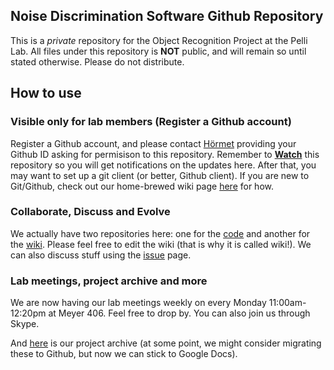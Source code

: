 ## Noise Discrimination Software Github Repository

This is a *private* repository for the Object Recognition Project at the Pelli Lab. All files under this repository is **NOT** public, and will remain so until stated otherwise. Please do not distribute.

## How to use

### Visible only for lab members (Register a Github account)

Register a Github account, and please contact [Hörmet](mailto:hyiltiz@gmail.com) providing your Github ID asking for permisison to this repository. Remember to **[Watch]** this repository so you will get notifications on the updates here. After that, you may want to set up a git client (or better, Github client). If you are new to Git/Github, check out our home-brewed wiki page [here][wiki-git] for how.



### Collaborate, Discuss and Evolve

We actually have two repositories here: one for the [code][code-repo] and another for the [wiki][wiki-home]. Please feel free to edit the wiki (that is why it is called wiki!). We can also discuss stuff using the [issue] page.


### Lab meetings, project archive and more

We are now having our lab meetings weekly on every Monday 11:00am-12:20pm at Meyer 406. Feel free to drop by. You can also join us through Skype.

And [here][archive] is our project archive (at some point, we might consider migrating these to Github, but now we can stick to Google Docs).


[wiki-git]:https://github.com/hyiltiz/NoiseDiscrimination/wiki/About-Git-and-Github
[wiki-home]:https://github.com/hyiltiz/NoiseDiscrimination/wiki/
[code-repo]:https://github.com/hyiltiz/NoiseDiscrimination/
[issue]:https://github.com/hyiltiz/NoiseDiscrimination/issues
[watch]:https://github.com/hyiltiz/NoiseDiscrimination/subscription
[archive]:https://docs.google.com/document/d/1Ak-CLmGN2DZkY8x2E2d4xCDBv5btEoT29ZT0aLOc6YE/edit

